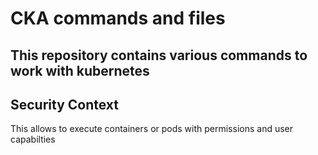 # CKA commands and files

## This repository contains various commands to work with kubernetes

## Security Context

This allows to execute containers or pods with permissions and user capabilties
